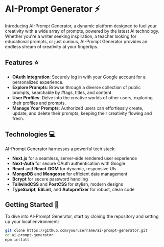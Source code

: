 # AI-Prompt Generator :zap:

Introducing AI-Prompt Generator, a dynamic platform designed to fuel your creativity with a wide array of prompts, powered by the latest AI technology. Whether you're a writer seeking inspiration, a teacher looking for educational prompts, or just curious, AI-Prompt Generator provides an endless stream of creativity at your fingertips.

## Features :star:

- **OAuth Integration**: Securely log in with your Google account for a personalized experience.
- **Explore Prompts**: Browse through a diverse collection of public prompts, searchable by #tags, titles, and content.
- **User Profiles**: Delve into the creative worlds of other users, exploring their profiles and prompts.
- **Manage Your Prompts**: Authorized users can effortlessly create, update, and delete their prompts, keeping their creativity flowing and fresh.

## Technologies :computer:

AI-Prompt Generator harnesses a powerful tech stack:

- **Next.js** for a seamless, server-side rendered user experience
- **Next-Auth** for secure OAuth authentication with Google
- **React** and **React-DOM** for dynamic, responsive UIs
- **MongoDB** and **Mongoose** for efficient data management
- **Bcrypt** for secure password handling
- **TailwindCSS** and **PostCSS** for stylish, modern designs
- **TypeScript**, **ESLint**, and **Autoprefixer** for robust, clean code

## Getting Started :rocket:

To dive into AI-Prompt Generator, start by cloning the repository and setting up your local environment:

```bash
git clone https://github.com/yourusername/ai-prompt-generator.git
cd ai-prompt-generator
npm install
